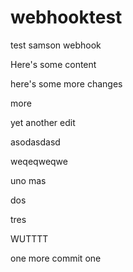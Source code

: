 # webhooktest
test samson webhook

Here's some content

here's some more changes

more

yet another edit

asodasdasd

weqeqweqwe

uno mas

dos

tres

WUTTTT

one more commit
one
